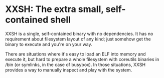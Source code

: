 # XXSH: The extra small, self-contained shell

XXSH is a single, self-contained binary with no dependencies.
It has no requirement about filesystem layout of any kind;
just somehow get the binary to execute and you're on your way.

There are situations where it's easy to load an ELF into memory and execute it,
but hard to prepare a whole filesystem with coreutils binaries in /bin
(or symlinks, in the case of busybox). In those situations, XXSH provides a way
to manually inspect and play with the system.
